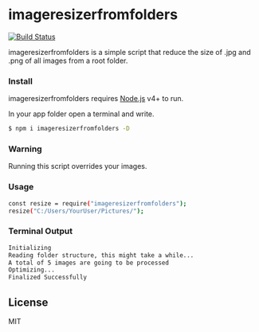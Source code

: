 # imageresizerfromfolders

[![Build Status](https://travis-ci.org/joemccann/dillinger.svg?branch=master)](https://travis-ci.org/joemccann/dillinger)

imageresizerfromfolders is a simple script that reduce the size of .jpg and .png of all images from a root folder.

### Install

imageresizerfromfolders requires [Node.js](https://nodejs.org/) v4+ to run.

In your app folder open a terminal and write.

```sh
$ npm i imageresizerfromfolders -D
```
### Warning
Running this script overrides your images.

### Usage
```sh
const resize = require("imageresizerfromfolders");
resize("C:/Users/YourUser/Pictures/");
```

### Terminal Output
```sh
Initializing
Reading folder structure, this might take a while...
A total of 5 images are going to be processed
Optimizing...
Finalized Successfully
```


License
----

MIT
